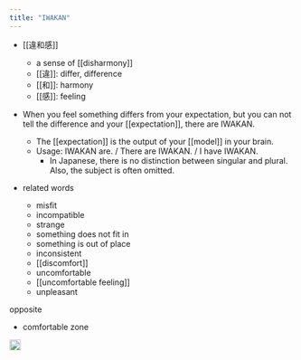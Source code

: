 ```yaml
---
title: "IWAKAN"
---
```


- [[違和感]]
    - a sense of [[disharmony]]
    - [[違]]: differ, difference
    - [[和]]: harmony
    - [[感]]: feeling

- When you feel something differs from your expectation, but you can not tell the difference and your [[expectation]], there are IWAKAN.
    - The [[expectation]] is the output of your [[model]] in your brain.
    - Usage: IWAKAN are. / There are IWAKAN. / I have IWAKAN.
        - In Japanese, there is no distinction between singular and plural. Also, the subject is often omitted.

- related words
    - misfit
    - incompatible
    - strange
    - something does not fit in
    - something is out of place
    - inconsistent
    - [[discomfort]]
    - uncomfortable
    - [[uncomfortable feeling]]
    - unpleasant

opposite
- comfortable zone

<img src='https://scrapbox.io/api/pages/nishio/en/icon' alt='en.icon' height="19.5"/>